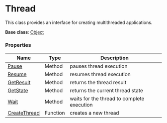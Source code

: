 # Thread #
This class provides an interface for creating multithreaded applications.

**Base class**: [Object](Object.md)

### Properties ###

| Name | Type | Description |
|---|---|---|
| [Pause](Thread_Pause.md) | Method | pauses thread execution |
| [Resume](Thread_Resume.md) | Method | resumes thread execution |
| [GetResult](Thread_GetResult.md) | Method | returns the thread result |
| [GetState](Thread_GetState.md) | Method | returns the current thread state |
| [Wait](Thread_Wait.md) | Method | waits for the thread to complete execution |
| [CreateThread](CreateThread.md) | Function | creates a new thread |